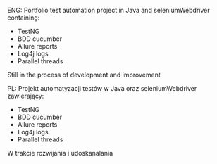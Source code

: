 ENG:
Portfolio test automation project in Java and seleniumWebdriver containing:
- TestNG
- BDD cucumber
- Allure reports
- Log4j logs
- Parallel threads

Still in the process of development and improvement

PL:
Projekt automatyzacji testów w Java oraz seleniumWebdriver zawierający:
- TestNG
- BDD cucumber 
- Allure reports 
- Log4j logs
- Parallel threads

W trakcie rozwijania i udoskanalania
